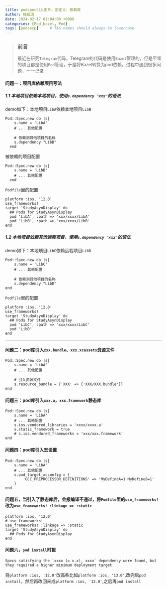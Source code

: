 ```yaml
---
title: podspec引入图片、宏定义、依赖库
author: 独孤流
date: 2024-02-17 01:04:00 +0800
categories: [Pod_bazel, Pod]
tags: [podsecp]     # TAG names should always be lowercase
---
```


> ### 前言
> 最近在研究`Telegram`代码，Telegram的代码是使用`Bazel`管理的，但是平常的项目都是使用`Pod`管理，于是将Bazel转换为pod依赖，过程中遇到很多问题，一一记录

#### 问题一：项目库依赖项目写法
##### 1.1 本地项目依赖本地项目，使用`s.dependency "xxx"`的语法
demo如下：本地项目`LibA`依赖本地项目`LibB`
```
Pod::Spec.new do |s|
    s.name = 'LibA'
    # ... 其他配置

    # 依赖测其他项目的名称
    s.dependency "LibB"
  end
```
被依赖的项目配置
```
Pod::Spec.new do |s|
    s.name = 'LibB'
    # ... 其他配置
  end
```
`Podfile`里的配置
```
platform :ios, '12.0'
use_frameworks!
target 'StudyAsynDisplay' do
  ## Pods for StudyAsynDisplay
  pod 'LibA', :path => 'xxx/xxxx/LibA'
  pod 'LibB', :path => 'xxx/xxxx/LibB'
end
```
##### 1.2 本地项目依赖其他远程项目，使用`s.dependency "xxx"`的语法
demo如下：本地项目`LibC`依赖远程项目`LibD`
```
Pod::Spec.new do |s|
    s.name = 'LibC'
    # ... 其他配置

    # 依赖测其他项目的名称
    s.dependency "LibD"
end
```
`Podfile`里的配置
```
platform :ios, '12.0'
use_frameworks!
target 'StudyAsynDisplay' do
  ## Pods for StudyAsynDisplay
  pod 'LibC', :path => 'xxx/xxxx/LibC'
  pod 'LibD'
end
```
----

#### 问题二：pod库引入`xxx.bundle`、`xxx.xcassets`资源文件
```
Pod::Spec.new do |s|
    s.name = 'LibA'
    # ... 其他配置

    # 引入资源文件
    s.resource_bundle = {'XXX' => ['XXX/XXX.bundle']}
end
```
#### 问题三：pod库引入`xxx.a`，`xxx.framework`静态库
```
Pod::Spec.new do |s|
    s.name = 'LibA'
    # ... 其他配置
    s.ios.vendored_libraries = 'xxxx/xxxx.a'
    s.static_framework = true
    # s.ios.vendored_frameworks = 'xxx/xxx.framework'
end
```
#### 问题四：pod库引入宏设置
```
Pod::Spec.new do |s|
    s.name = 'LibA'
    # ... 其他配置
    s.pod_target_xcconfig = {
        'GCC_PREPROCESSOR_DEFINITIONS' => 'MyDefineA=1 MyDefineB=1'
    }
end
```
#### 问题五，当引入了静态库后，会报编译不通过，将`Podfile`里的`use_frameworks!`改为`use_frameworks! :linkage => :static`
```
platform :ios, '12.0'
# use_frameworks!
use_frameworks! :linkage => :static
target 'StudyAsynDisplay' do
  ## Pods for StudyAsynDisplay
end
```

#### 问题六，`pod install`时报
```
Specs satisfying the `xxxx (= x.x), xxxx` dependency were found, but they required a higher minimum deployment target.
```
将`platform :ios, '12.0'`改高些比如`platform :ios, '13.0'`,改完后`pod install`，然后再改回来成`platform :ios, '12.0'`,之后再`pod install`